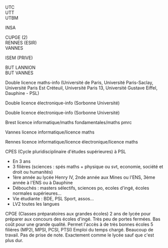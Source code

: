 UTC  
UTT  
UTBM

INSA

CUPGE (2)  
RENNES (ESIR)  
VANNES

ISEM (PRIVE)

BUT LANNION  
BUT VANNES

Double licence maths-info (Université de Paris, Université Paris-Saclay, Université Paris Est Créteuil, Université Paris 13, Université Gustave Eiffel, Dauphine - PSL)

Double licence électronique-info (Sorbonne Université)

Double licence électronique-info (Sorbonne Université)

Brest licence informatique/maths fondamentales/maths pmrc

Vannes licence informatique/licence maths

Rennes licence informatique/licence électronique/licence maths

CPES (Cycle pluridisciplinaire d'études supérieures) à PSL
- En 3 ans
- 3 filières (sciences : spés maths + physique ou svt, economie, société et droit ou humanités)
- 1ère année au lycée Henry IV, 2nde année aux Mines ou l'ENS, 3ème année à l'ENS ou à Dauphine
- Débouchés : masters sélectifs, sciences po, ecoles d'ingé, écoles normales supérieures...
- Vie étudiante : BDE, PSL Sport, assos...
- LV2 toutes les langues

CPGE (Classes préparatoires aux grandes écoles)
2 ans de lycée pour préparer aux concours des écoles d'ingé.
Très peu de portes fermées.
Bas coût pour une grande qualité.
Permet l'accès à de très bonnes écoles
5 filières (MP2I, MPSI, PCSI, PTSI)
Emploi du temps chargé. Beaucoup de travail.
Pas de prise de note.
Exactement comme le lycée sauf que c'est plus dur.